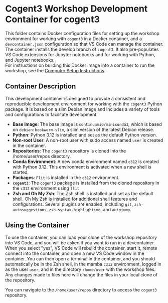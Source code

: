 # Cogent3 Workshop Development Container for cogent3

This folder contains Docker configuration files for setting up the workshop environment for working with `cogent3` in a
Docker container, and a `devcontainer.json` configuration so that VS Code can manage the container. The container
installs
the develop branch of `cogent3`. It also pre-populates VS Code extensions for Jupyter notebooks and for working with
Python, and Jupyter notebooks.  
For instructions on building this Docker image into a container to run the workshop, see
the [Computer Setup Instructions](https://github.com/cogent3/Cogent3Workshop/wiki/Computer-Setup).

## Container Description

This development container is designed to provide a consistent and reproducible development environment for working with
the `cogent3` Python package. It is based on a slim Debian image and includes a variety of tools and configurations to
facilitate development.

- **Base Image**: The base image is `continuumio/miniconda3`, which is based on `debian:bookworm-slim`, a slim version
  of the latest Debian release.
- **Python**: Python 3.12 is installed and set as the default Python version.
- **Non-root User**: A non-root user with sudo access named `user` is created in the container.
- **Repositories**: The `cogent3` repository is cloned into the /home/user/repos directory.
- **Conda Environment**: A new conda environment named `c312` is created with Python 3.12. This environment is activated
  when a new shell is started.
- **Packages**: `Flit` is installed in the `c312` environment.
- **`cogent3`**: The `cogent3` package is installed from the cloned repository in the `c312` environment using `flit`.
- **Zsh and Oh My Zsh**: The Zsh shell is installed and set as the default shell. Oh My Zsh is installed for additional
  shell features and configurations. Several plugins are enabled,
  including `git`, `zsh-autosuggestions`, `zsh-syntax-highlighting`, and `autojump`.

## Using the Container

To use the container, you can load your clone of the workshop repository into VS Code, and you will be asked if you want
to run in a devcontainer. When you select "yes", VS Code will rebuild the container, start it, remote connect into the
container, and open a new VS Code window in the container. You can then open a terminal in the container, and you should
automatically be in the Zsh shell, in the mamba `c312` environment, logged in as the user `user`, and in the directory
`/home/user` with the workshop files. Any changes made to files here will change the files in your local clone of the
repository.

You can navigate to the `/home/user/repos` directory to access the `cogent3` repository.

